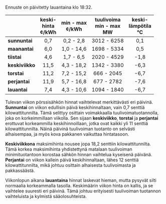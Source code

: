 Ennuste on päivitetty lauantaina klo 18:32.

|            | keski-<br>hinta<br>¢/kWh | min - max<br>¢/kWh | tuulivoima<br>min - max<br>MW | keski-<br>lämpötila<br>°C |
|:-----------|:----------------:|:----------------:|:-------------:|:-------------:|
| **sunnuntai** | 0,7 | 0,2 - 2,8 | 3012 - 6258 | 0,1 |
| **maanantai** | 6,0 | 1,0 - 14,6 | 1698 - 5334 | 0,5 |
| **tiistai** | 4,6 | 1,7 - 6,5 | 2020 - 4529 | -1,8 |
| **keskiviikko** | 11,5 | 4,3 - 18,2 | 1342 - 3380 | -6,3 |
| **torstai** | 11,2 | 7,2 - 15,2 | 666 - 2045 | -6,7 |
| **perjantai** | 11,9 | 5,7 - 16,8 | 677 - 2782 | -7,6 |
| **lauantai** | 7,4 | 4,3 - 10,6 | 1094 - 1840 | -6,7 |

Tulevan viikon pörssisähkön hinnat vaihtelevat merkittävästi eri päivinä. **Sunnuntai** on viikon edullisin päivä keskihinnaltaan, vain 0,7 senttiä kilowattitunnilta. Tämä selittyy osittain voimakkaalla tuulivoimatuotannolla, joka on korkeimmillaan viikolla. Sen sijaan **keskiviikko**, **torstai** ja **perjantai** erottuvat korkeammilla keskihinnoillaan, jotka ovat kaikki yli 11 senttiä kilowattitunnilta. Näinä päivinä tuulivoiman tuotanto on selvästi alhaisempaa, ja myös kova pakkanen vaikuttaa hintatasoon.

**Keskiviikkona** maksimihinta nousee jopa 18,2 senttiin kilowattitunnilta. Tämä korkea maksimihinta yhdistettynä matalaan tuulivoiman minimituotantoon korostaa sähkön hinnan vaihtelua kyseisenä päivänä. **Perjantai** on viikon kallein päivä keskihinnaltaan, lähes 12 senttiä kilowattitunnilta, mikä johtuu osittain alhaisesta tuulivoimasta ja pakkassäästä.

Viikonlopun aikana **lauantaina** hinnat laskevat hieman, mutta pysyvät silti normaalia korkeammalla tasolla. Keskimäärin viikon hinta on kallis, ja se vaihtelee suuresti eri päivinä. Tämä johtuu erityisesti tuulivoiman tuotannon vaihteluista ja kylmistä sääolosuhteista.